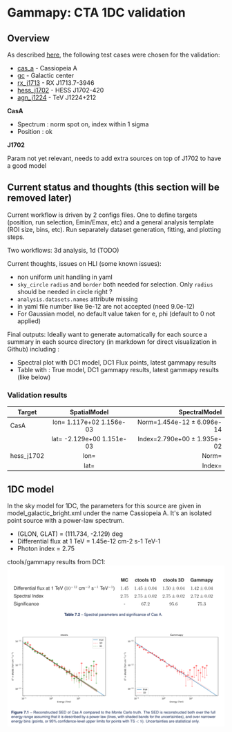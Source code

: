 # Gammapy: CTA 1DC validation

## Overview

As described [here](https://forge.in2p3.fr/projects/data-challenge-1-dc-1/wiki/Current_capabilities_and_limitations_of_the_analysis_tools),
the following test cases were chosen for the validation:

* [cas_a](cas_a) - Cassiopeia A
* [gc](gc) - Galactic center
* [rx_j1713](rx_j1713) - RX J1713.7-3946
* [hess_j1702](hess_j1702) - HESS J1702-420
* [agn_j1224](agn_j1224) - TeV J1224+212

**CasA**
- Spectrum : norm spot on, index within 1 sigma
- Position : ok

**J1702**

Param not yet relevant, needs to add extra sources on top of J1702 to have a good model

## Current status and thoughts (this section will be removed later) 

Current workflow is driven by 2 configs files. One to define targets (position, run selection, Emin/Emax, etc) and a general analysis template (ROI size, bins, etc). Run separately dataset generation, fitting, and plotting steps.

Two workflows: 3d analysis, 1d (TODO)

Current thoughts, issues on HLI (some known issues):
- non uniform unit handling in yaml
- `sky_circle` `radius` and `border` both needed for selection. Only `radius` should be needed in circle right ?
- `analysis.datasets.names` attribute missing
- in yaml file number like 9e-12 are not accepted (need 9.0e-12)
- For Gaussian model, no default value taken for e, phi (default to 0 not applied)

Final outputs: Ideally want to generate automatically for each source a summary in each source directory (in markdown for direct visualization in Github) including :

- Spectral plot with DC1 model, DC1 Flux points, latest gammapy results 
- Table with : True model, DC1 gammapy results, latest gammapy results (like below)



### Validation results

| Target        | SpatialModel              | SpectralModel  |
| ------------- |:-------------------------:| --------------:|
| CasA          | lon= 1.117e+02 1.156e-03  | Norm=1.454e-12 ± 6.096e-14                |
|               | lat= -2.129e+00 1.151e-03 | Index=2.790e+00 ± 1.935e-02               |
| hess_j1702    | lon=   | Norm=               |
|               | lat=  | Index=              |

## 1DC model
In the sky model for 1DC, the parameters for this source are given in model_galactic_bright.xml under the name Cassiopeia A.
It's an isolated point source with a power-law spectrum.

- (GLON, GLAT) = (111.734, -2.129) deg
- Differential flux at 1 TeV = 1.45e-12 cm-2 s-1 TeV-1
- Photon index = 2.75

ctools/gammapy results from DC1:
![DC1](cas_a/cas_a_dc1_closeout.png)

